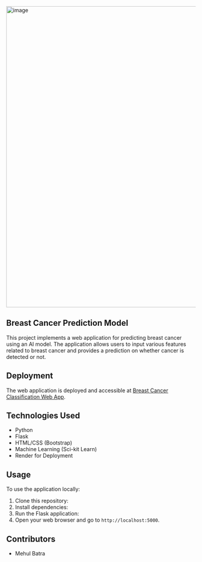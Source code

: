<img width="800" alt="image" src="https://github.com/user-attachments/assets/d6a8e586-c0d7-4efb-8a14-842ca4c1807d">


## Breast Cancer Prediction Model

This project implements a web application for predicting breast cancer using an AI model. The application allows users to input various features related to breast cancer and provides a prediction on whether cancer is detected or not.

## Deployment

The web application is deployed and accessible at [Breast Cancer Classification Web App](https://breast-cancer-classification-x54g.onrender.com/).

## Technologies Used

- Python
- Flask
- HTML/CSS (Bootstrap)
- Machine Learning (Sci-kit Learn)
- Render for Deployment

## Usage

To use the application locally:

1. Clone this repository:
2. Install dependencies:
3. Run the Flask application:
4. Open your web browser and go to `http://localhost:5000`.

## Contributors

- Mehul Batra


